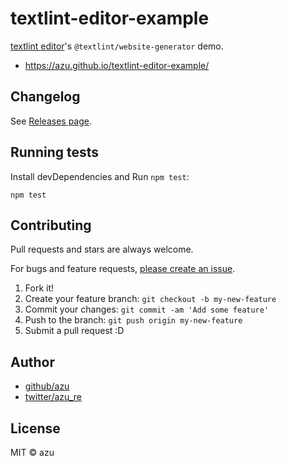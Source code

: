 # textlint-editor-example

[textlint editor](https://github.com/textlint/editor)'s `@textlint/website-generator` demo.

- <https://azu.github.io/textlint-editor-example/>

## Changelog

See [Releases page](https://github.com/azu/textlint-editor-example/releases).

## Running tests

Install devDependencies and Run `npm test`:

    npm test

## Contributing

Pull requests and stars are always welcome.

For bugs and feature requests, [please create an issue](https://github.com/azu/textlint-editor-example/issues).

1. Fork it!
2. Create your feature branch: `git checkout -b my-new-feature`
3. Commit your changes: `git commit -am 'Add some feature'`
4. Push to the branch: `git push origin my-new-feature`
5. Submit a pull request :D

## Author

- [github/azu](https://github.com/azu)
- [twitter/azu_re](https://twitter.com/azu_re)

## License

MIT © azu
